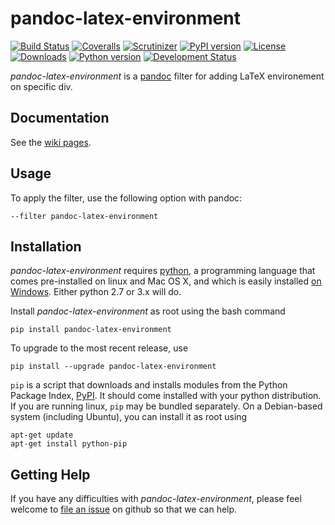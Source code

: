 # pandoc-latex-environment
[![Build Status](https://img.shields.io/travis/chdemko/pandoc-latex-environment.svg)](http://travis-ci.org/chdemko/pandoc-latex-environment)
[![Coveralls](https://img.shields.io/coveralls/chdemko/pandoc-latex-environment.svg)](https://coveralls.io/github/chdemko/pandoc-latex-environment)
[![Scrutinizer](https://img.shields.io/scrutinizer/g/chdemko/pandoc-latex-environment.svg)](https://scrutinizer-ci.com/g/chdemko/pandoc-latex-environment/)
[![PyPI version](https://img.shields.io/pypi/v/pandoc-latex-environment.svg)](https://pypi.python.org/pypi/pandoc-latex-environment/)
[![License](https://img.shields.io/pypi/l/pandoc-latex-environment.svg)](http://www.cecill.info/licences/Licence_CeCILL-B_V1-en.html)
[![Downloads](https://img.shields.io/pypi/dm/pandoc-latex-environment.svg)](https://pypi.python.org/pypi/pandoc-latex-environment/)
[![Python version](https://img.shields.io/pypi/pyversions/pandoc-latex-environment.svg)](https://pypi.python.org/pypi/pandoc-latex-environment/)
[![Development Status](https://img.shields.io/pypi/status/pandoc-latex-environment.svg)](https://pypi.python.org/pypi/pandoc-latex-environment/)

*pandoc-latex-environment* is a [pandoc] filter for adding LaTeX environement on specific div.

[pandoc]: http://pandoc.org/

Documentation
-------------

See the [wiki pages](https://github.com/chdemko/pandoc-latex-environment/wiki).

Usage
-----

To apply the filter, use the following option with pandoc:

    --filter pandoc-latex-environment

Installation
------------

*pandoc-latex-environment* requires [python], a programming language that comes pre-installed on linux and Mac OS X, and which is easily installed [on Windows]. Either python 2.7 or 3.x will do.

Install *pandoc-latex-environment* as root using the bash command

    pip install pandoc-latex-environment 

To upgrade to the most recent release, use

    pip install --upgrade pandoc-latex-environment 

`pip` is a script that downloads and installs modules from the Python Package Index, [PyPI].  It should come installed with your python distribution. If you are running linux, `pip` may be bundled separately. On a Debian-based system (including Ubuntu), you can install it as root using

    apt-get update
    apt-get install python-pip

[python]: https://www.python.org/
[on Windows]: https://www.python.org/downloads/windows/
[PyPI]: https://pypi.python.org/pypi


Getting Help
------------

If you have any difficulties with *pandoc-latex-environment*, please feel welcome to [file an issue] on github so that we can help.

[file an issue]: https://github.com/chdemko/pandoc-latex-environment/issues
